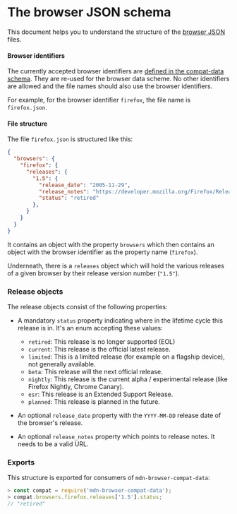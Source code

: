 # The browser JSON schema

This document helps you to understand the structure of the [browser JSON](https://github.com/mdn/browser-compat-data/tree/master/browsers) files.

#### Browser identifiers

The currently accepted browser identifiers are [defined in the compat-data schema](https://github.com/mdn/browser-compat-data/blob/master/schemas/compat-data-schema.md#browser-identifiers). They are re-used for the browser data scheme. No other identifiers are allowed and the file names should also use the browser identifiers.

For example, for the browser identifier `firefox`, the file name is `firefox.json`.

#### File structure

The file `firefox.json` is structured like this:

```json
{
  "browsers": {
    "firefox": {
      "releases": {
        "1.5": {
          "release_date": "2005-11-29",
          "release_notes": "https://developer.mozilla.org/Firefox/Releases/1.5",
          "status": "retired"
        },
      }
    }
  }
}
```
It contains an object with the property `browsers` which then contains an object with the browser identifier as the property name (`firefox`).

Underneath, there is a `releases` object which will hold the various releases of a given browser by their release version number (`"1.5"`).

### Release objects
The release objects consist of the following properties:

* A mandatory `status` property indicating where in the lifetime cycle this release is in. It's an enum accepting these values:
  * `retired`: This release is no longer supported (EOL)
  * `current`: This release is the official latest release.
  * `limited`: This is a limited release (for example on a flagship device), not generally available.
  * `beta`: This release will the next official release.
  * `nightly`: This release is the current alpha / experimental release (like Firefox Nightly, Chrome Canary).
  * `esr`: This release is an Extended Support Release.
  * `planned`: This release is planned in the future.

* An optional `release_date` property with the `YYYY-MM-DD` release date of the browser's release.

* An optional `release_notes` property which points to release notes. It needs to be a valid URL.

### Exports

This structure is exported for consumers of `mdn-browser-compat-data`:

```js
> const compat = require('mdn-browser-compat-data');
> compat.browsers.firefox.releases['1.5'].status;
// "retired"
```
